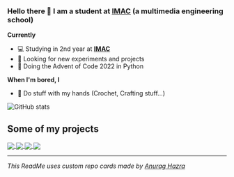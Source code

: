 ###  Hello there 👋 I am a student at [IMAC](https://www.ingenieur-imac.fr/) (a multimedia engineering school)

**Currently**
 - 💻 Studying in 2nd year at [**IMAC**](https://www.ingenieur-imac.fr/)
 - 🔎 Looking for new experiments and projects
 - 🎄 Doing the Advent of Code 2022 in Python

**When I'm bored, I**
 - 🎨 Do stuff with my hands (Crochet, Crafting stuff...)

 ![GitHub stats](https://github-readme-stats.vercel.app/api?username=Just-Kiel&show_icons=true)

## Some of my projects

<a href="https://github.com/Just-Kiel/AdventOfCode2022">
  <img align="center" src="https://github-readme-stats.vercel.app/api/pin/?username=Just-Kiel&repo=AdventOfCode2022" />
</a>

<a href="https://github.com/Just-Kiel/PokIMAC">
  <img align="center" src="https://github-readme-stats.vercel.app/api/pin/?username=Just-Kiel&repo=PokIMAC" />
</a>

<a href="https://github.com/Just-Kiel/Three.js">
  <img align="center" src="https://github-readme-stats.vercel.app/api/pin/?username=Just-Kiel&repo=Three.js" />
</a>

<a href="https://github.com/Just-Kiel/ColorMudar">
  <img align="center" src="https://github-readme-stats.vercel.app/api/pin/?username=Just-Kiel&repo=ColorMudar" />
</a>

---
*This ReadMe uses custom repo cards made by [Anurag Hazra](https://github.com/anuraghazra/github-readme-stats)*